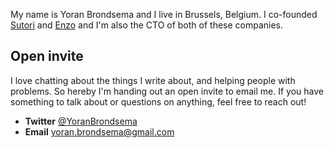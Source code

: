 My name is Yoran Brondsema and I live in Brussels, Belgium. I co-founded
[Sutori](https://www.sutori.com) and [Enzo](https://enzo.fund) and I'm also the
CTO of both of these companies.

## Open invite
I love chatting about the things I write about, and helping people with
problems. So hereby I'm handing out an open invite to email me. If you have
something to talk about or questions on anything, feel free to reach out!

* __Twitter__ [@YoranBrondsema](https://www.twitter.com/YoranBrondsema)
* __Email__ [yoran.brondsema@gmail.com](mailto:yoran.brondsema@gmail.com)
